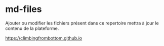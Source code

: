 # md-files

Ajouter ou modifier les fichiers présent dans ce repertoire mettra à jour le contenu de la plateforme.

https://climbingfrombottom.github.io
